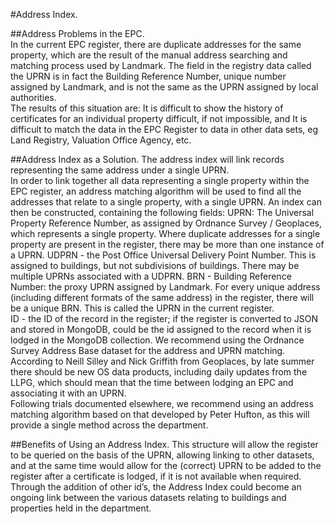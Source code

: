 #Address Index. 

##Address Problems in the EPC.  
In the current EPC register, there are duplicate addresses for the same property, which are the result of the manual address searching and matching process used by Landmark.  The field in the registry data called the UPRN is in fact the Building Reference Number, unique number assigned by Landmark, and is not the same as the UPRN assigned by local authorities.  
The results of this situation are: 
It is difficult to show the history of certificates for an individual property difficult, if not impossible, and
It is difficult to match the data in the EPC Register to data in other data sets, eg Land Registry, Valuation Office Agency, etc.  

##Address Index as a Solution. 
The address index will link records representing the same address under a single UPRN.  
In order to link together all data representing a single property within the EPC register, an address matching algorithm will be used to find all the addresses that relate to a single property, with a single UPRN.  An index can then be constructed, containing the following fields: 
UPRN: The Universal Property Reference Number, as assigned by Ordnance Survey / Geoplaces, which represents a single property. Where duplicate addresses for a single property are present in the register, there may be more than one instance of a UPRN.
UDPRN - the Post Office Universal Delivery Point Number.  This is assigned to buildings, but not subdivisions of buildings.  There may be multiple UPRNs associated with a UDPRN. 
BRN - Building Reference Number: the proxy UPRN assigned by Landmark.  For every unique address (including different formats of the same address) in the register, there will be a unique BRN.  This is called the UPRN in the current register.   
ID - the ID of the record in the register; if the register is converted to JSON and stored in MongoDB, could be the id assigned to the record when it is lodged in the MongoDB collection. 
We recommend using the Ordnance Survey Address Base dataset for the address and UPRN matching.  According to Neill Silley and Nick Griffith from Geoplaces, by late summer there should be new OS data products, including daily updates from the LLPG, which should mean that the time between lodging an EPC and associating it with an UPRN.   
Following trials documented elsewhere, we recommend using an address matching algorithm based on that developed by Peter Hufton, as this will provide a single method across the department.  

##Benefits of Using an Address Index. 
This structure will allow the register to be queried on the basis of the UPRN, allowing linking to other datasets, and at the same time would allow for the (correct) UPRN to be added to the register after a certificate is lodged, if it is not available when required.
Through the addition of other id’s, the Address Index could become an ongoing link between the various datasets relating to buildings and properties held in the department.  
